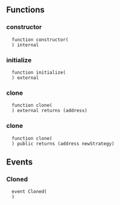 



## Functions
### constructor
```solidity
  function constructor(
  ) internal
```




### initialize
```solidity
  function initialize(
  ) external
```




### clone
```solidity
  function clone(
  ) external returns (address)
```




### clone
```solidity
  function clone(
  ) public returns (address newStrategy)
```




## Events
### Cloned
```solidity
  event Cloned(
  )
```





